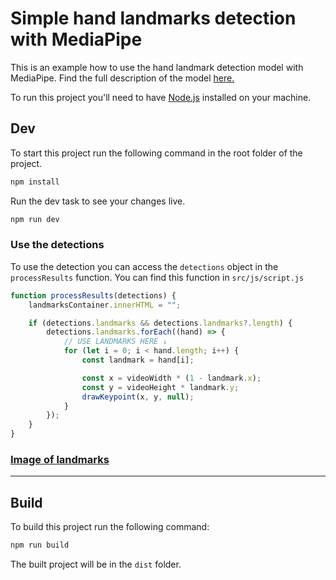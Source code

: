 # Simple hand landmarks detection with MediaPipe

This is an example how to use the hand landmark detection model with MediaPipe. Find the full description of the model [here.](https://ai.google.dev/edge/mediapipe/solutions/vision/hand_landmarker)

To run this project you'll need to have [Node.js](https://nodejs.org/en) installed on your machine.

## Dev

To start this project run the following command in the root folder of the project.

```bash
npm install
```

Run the dev task to see your changes live.

```bash
npm run dev
```

### Use the detections

To use the detection you can access the `detections` object in the `processResults` function. You can find this function in `src/js/script.js`

```javascript
function processResults(detections) {
    landmarksContainer.innerHTML = "";

    if (detections.landmarks && detections.landmarks?.length) {
        detections.landmarks.forEach((hand) => {
            // USE LANDMARKS HERE ↓
            for (let i = 0; i < hand.length; i++) {
                const landmark = hand[i];

                const x = videoWidth * (1 - landmark.x);
                const y = videoHeight * landmark.y;
                drawKeypoint(x, y, null);
            }
        });
    }
}
```

### [Image of landmarks](https://ai.google.dev/static/edge/mediapipe/images/solutions/hand-landmarks.png)

---

## Build

To build this project run the following command:

```bash
npm run build
```

The built project will be in the `dist` folder.
